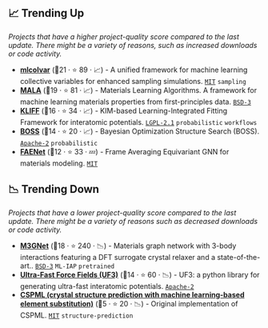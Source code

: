 ## 📈 Trending Up

_Projects that have a higher project-quality score compared to the last update. There might be a variety of reasons, such as increased downloads or code activity._

- <b><a href="https://github.com/luigibonati/mlcolvar">mlcolvar</a></b> (🥈21 ·  ⭐ 89 · 📈) - A unified framework for machine learning collective variables for enhanced sampling simulations. <code><a href="http://bit.ly/34MBwT8">MIT</a></code> <code>sampling</code>
- <b><a href="https://github.com/mala-project/mala">MALA</a></b> (🥇19 ·  ⭐ 81 · 📈) - Materials Learning Algorithms. A framework for machine learning materials properties from first-principles data. <code><a href="http://bit.ly/3aKzpTv">BSD-3</a></code>
- <b><a href="https://github.com/openkim/kliff">KLIFF</a></b> (🥈16 ·  ⭐ 34 · 📈) - KIM-based Learning-Integrated Fitting Framework for interatomic potentials. <code><a href="https://tldrlegal.com/search?q=LGPL-2.1">LGPL-2.1</a></code> <code>probabilistic</code> <code>workflows</code>
- <b><a href="https://gitlab.com/cest-group/boss">BOSS</a></b> (🥇14 ·  ⭐ 20 · 📈) - Bayesian Optimization Structure Search (BOSS). <code><a href="http://bit.ly/3nYMfla">Apache-2</a></code> <code>probabilistic</code>
- <b><a href="https://github.com/vict0rsch/faenet">FAENet</a></b> (🥈12 ·  ⭐ 33 · 💤) - Frame Averaging Equivariant GNN for materials modeling. <code><a href="http://bit.ly/34MBwT8">MIT</a></code>

## 📉 Trending Down

_Projects that have a lower project-quality score compared to the last update. There might be a variety of reasons such as decreased downloads or code activity._

- <b><a href="https://github.com/materialsvirtuallab/m3gnet">M3GNet</a></b> (🥈18 ·  ⭐ 240 · 📉) - Materials graph network with 3-body interactions featuring a DFT surrogate crystal relaxer and a state-of-the-art.. <code><a href="http://bit.ly/3aKzpTv">BSD-3</a></code> <code>ML-IAP</code> <code>pretrained</code>
- <b><a href="https://github.com/uf3/uf3">Ultra-Fast Force Fields (UF3)</a></b> (🥈14 ·  ⭐ 60 · 📉) - UF3: a python library for generating ultra-fast interatomic potentials. <code><a href="http://bit.ly/3nYMfla">Apache-2</a></code>
- <b><a href="https://github.com/Minoru938/CSPML">CSPML (crystal structure prediction with machine learning-based element substitution)</a></b> (🥉5 ·  ⭐ 20 · 📉) - Original implementation of CSPML. <code><a href="http://bit.ly/34MBwT8">MIT</a></code> <code>structure-prediction</code>

